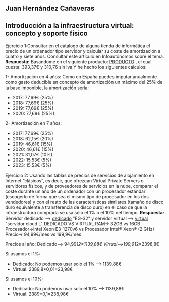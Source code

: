 ## Juan Hernández Cañaveras 
## Introducción a la infraestructura virtual: concepto y soporte físico 

Ejercicio 1:Consultar en el catálogo de alguna tienda de informática el precio de un ordenador tipo servidor y calcular su coste de amortización a cuatro y siete años. Consultar este artículo en Infoautónomos sobre el tema.
**Respuesta:** Basandome en el siguiente producto: [PRODUCTO](https://www.mercadoactual.es/ordenador-servidor-lenovo-thinkserver-ts150.html?colabG=2&gclid=Cj0KCQjwgIPOBRDnARIsAHA1X3Qxoynd-fEG2KhrXhrGdCtXhJHR4-gI4Dwp9ZpY6HJu6hy5Z1ogTQsaAq31EALw_wcB) , el cual cuesta: 393,37€ y 310,76 sin iva.Y he hecho los siguientes cálculos: 

 1- Amortización en 4 años: Como en España puedes imputar anualmente como gasto deducible en concepto de amortización un máximo del 25% de la base imponible, la amortización sería:
 * 2017: 77,69€ (25%)
 * 2018: 77,69€ (25%)
 * 2019: 77,69€ (25%)
 * 2020: 77,69€ (25%)

 2- Amortización en 7 años:
 * 2017: 77,69€ (25%)
 * 2018: 62,15€ (20%)
 * 2019: 46,61€ (15%)
 * 2020: 46,61€ (15%)
 * 2021: 31,07€ (10%)
 * 2022: 15,53€ (5%)
 * 2023: 15,53€ (5%)

Ejercicio 2: Usando las tablas de precios de servicios de alojamiento en Internet “clásicos”, es decir, que ofrezcan Virtual Private Servers o servidores físicos, y de proveedores de servicios en la nube, comparar el coste durante un año de un ordenador con un procesador estándar (escogerlo de forma que sea el mismo tipo de procesador en los dos vendedores) y con el resto de las características similares (tamaño de disco duro equivalente a transferencia de disco duro) en el caso de que la infraestructura comprada se usa sólo el 1% o el 10% del tiempo.
**Respuesta:** Servidor dedicado --> [dedicado](https://www.ovh.es/servidores_dedicados/) "EG-32" y servidor virtual --> [virtual](https://www.hostalia.com/servidor-cloud/) "servidor cloud L"
	DEDICADO VS VIRTUAL
RAM-> 32GB vs 16GB
Procesador->Intel  Xeon E3-1270v6 vs Procesador Intel® Xeon® (2 GHz)
Precio-> 94,99€/mes vs 199,9€/mes

Precios al año:
Dedicado--> 94,99*12=1139,88€
Virtual-->199,9*12=2398,8€

Si usamos el 1%:
 * Dedicado: No podemos usar solo el 1% --> 1139,88€
 * Virtual: 2389,8*0,01=23,98€

Si usamos el 10%:
 * Dedicado: No podemos usar solo el 10% --> 1139,88€
 * Virtual: 2389*0,1=238,98€
